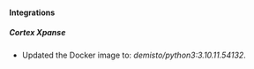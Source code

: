 #### Integrations
##### Cortex Xpanse
- Updated the Docker image to: *demisto/python3:3.10.11.54132*.
